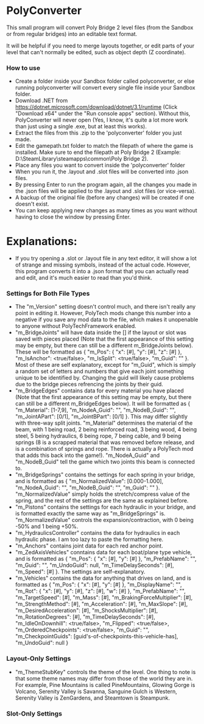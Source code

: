 # PolyConverter

This small program will convert Poly Bridge 2 level files (from the Sandbox or from regular bridges)
into an editable text format.

It will be helpful if you need to merge layouts together, or edit parts of your level
that can't normally be edited, such as object depth (Z coordinate).


### How to use

- Create a folder inside your Sandbox folder called polyconverter, or else running polyconverter will convert every single file inside your Sandbox folder.
- Download .NET from https://dotnet.microsoft.com/download/dotnet/3.1/runtime (Click "Download x64" under the "Run console apps" section). Without this, PolyConverter will never open (Yes, I know, it's quite a lot more work than just using a single .exe, but at least this works).
- Extract the files from this .zip to the 'polyconverter' folder you just made.
- Edit the gamepath.txt folder to match the filepath of where the game is installed. Make sure to end the filepath at Poly Bridge 2 (Example: D:\SteamLibrary\steamapps\common\Poly Bridge 2).
- Place any files you want to convert inside the 'polyconverter' folder 
- When you run it, the .layout and .slot files will be converted into .json files.  
- By pressing Enter to run the program again, all the changes you made in the .json files
will be applied to the .layout and .slot files (or vice-versa).
- A backup of the original file (before any changes) will be created if one doesn't exist.  
- You can keep applying new changes as many times as you want without having to close the window by pressing Enter.



# Explanations:
- If you try opening a .slot or .layout file in any text editor, it will show a lot of strange and missing symbols, instead of the actual code. However, this program converts it into a .json format that you can actually read and edit, and it's much easier to read than you'd think.

### Settings for Both File Types
- The "m_Version" setting doesn't control much, and there isn't really any point in editing it. However, PolyTech mods change this number into a negative if you save any mod data to the file, which makes it unopenable to anyone without PolyTechFramework enabled.
- "m_BridgeJoints" will have data inside the [] if the layout or slot was saved with pieces placed (Note that the first appearance of this setting may be empty, but there can still be a different m_BridgeJoints below). These will be formatted as { "m_Pos": { "x": [#], "y": [#], "z": [#] }, "m_IsAnchor": <true/false>, "m_IsSplit": <true/false>, "m_Guid": "<randomized-string-of-letters-and-numbers>" }. Most of these are self explanatory, except for "m_Guid", which is simply a random set of letters and numbers that give each joint something unique to be identified by. Changing the guid will likely cause problems due to the bridge pieces refrencing the joints by their guid.
- "m_BridgeEdges" contains data for every material you have placed (Note that the first appearance of this setting may be empty, but there can still be a different m_BridgeEdges below). It will be formatted as { "m_Material": [1-7,9], "m_NodeA_Guid": "<randomized-string-of-letters-and-numbers>", "m_NodeB_Guid": "<randomized-string-of-letters-and-numbers>", "m_JointAPart": [0/1], "m_JointBPart": [0/1] }. This may differ slightly with three-way split joints. "m_Material" determines the material of the beam, with 1 being road, 2 being reinforced road, 3 being wood, 4 being steel, 5 being hydraulics, 6 being rope, 7 being cable, and 9 being springs (8 is a scrapped material that was removed before release, and is a combination of springs and rope. There is actually a PolyTech mod that adds this back into the game!). "m_NodeA_Guid" and "m_NodeB_Guid" tell the game which two joints this beam is connected to.
- "m_BridgeSprings" contains the settings for each spring in your bridge, and is formatted as { "m_NormalizedValue": [0.000-1.000], "m_NodeA_Guid": "<randomized-string-of-letters-and-numbers>", "m_NodeB_Guid": "<randomized-string-of-letters-and-numbers>", "m_Guid": "<randomized-string-of-letters-and-numbers>" }. "m_NormalizedValue" simply holds the stretch/compress value of the spring, and the rest of the settings are the same as explained before.
- "m_Pistons" contains the settings for each hydraulic in your bridge, and is formatted exactly the same way as "m_BridgeSprings" is. "m_NormalizedValue" controls the expansion/contraction, with 0 being -50% and 1 being +50%.
- "m_HydraulicsController" contains the data for hydraulics in each hydraulic phase. I am too lazy to paste the formatting here.
- "m_Anchors" contains joint data for each red anchor point.
- "m_ZedAxisVehicles" conntains data for each boat/plane type vehicle, and is formatted as { "m_Pos": { "x": [#], "y": [#] }, "m_PrefabName": "<name-of-vehicle-as-refrenced-in-the-code>", "m_Guid": "<randomized-string-of-letters-and-numbers>", "m_UndoGuid": null, "m_TimeDelaySeconds": [#], "m_Speed": [#] }. The settings are self-explanatory.
- "m_Vehicles" contains the data for anything that drives on land, and is formatted as { "m_Pos": { "x": [#], "y": [#] }, "m_DisplayName": "", "m_Rot": { "x": [#], "y": [#], "z": [#], "w": [#] }, "m_PrefabName": "<name-of-vehicle-as-refrenced-in-the-code>", "m_TargetSpeed": [#], "m_Mass": [#], "m_BrakingForceMultiplier": [#], "m_StrengthMethod": [#], "m_Acceleration": [#], "m_MaxSlope": [#], "m_DesiredAcceleration": [#], "m_ShocksMultiplier": [#], "m_RotationDegrees": [#], "m_TimeDelaySeconds": [#], "m_IdleOnDownhill": <true/false>, "m_Flipped": <true/false>, "m_OrderedCheckpoints": <true/false>, "m_Guid": "<name-of-vehicle-as-refrenced-in-the-code>", "m_CheckpointGuids": [guid's-of-checkpoints-this-vehicle-has], "m_UndoGuid": null }


### Layout-Only Settings
- "m_ThemeStubKey" controls the theme of the level. One thing to note is that some theme names may differ from those of the world they are in. For example, Pine Mountains is called PineMountains, Glowing Gorge is Volcano, Serenity Valley is Savanna, Sanguine Gulch is Western, Serenity Valley is ZenGardens, and Steamtown is Steampunk.

### Slot-Only Settings